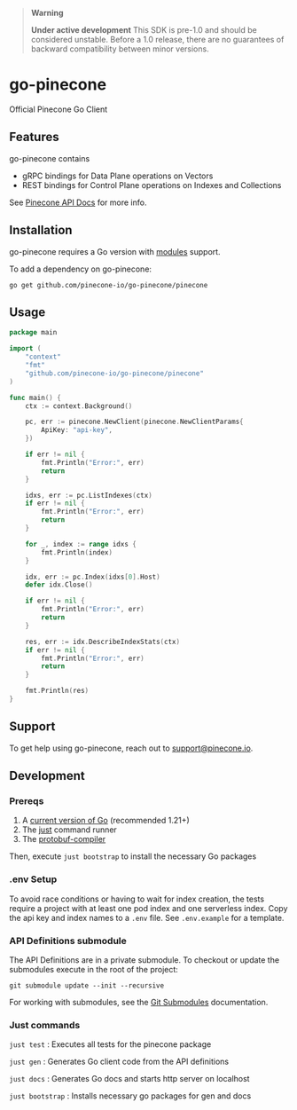 > **Warning**
>
> **Under active development** This SDK is pre-1.0 and should be considered unstable. Before a 1.0 release, there are
> no guarantees of backward compatibility between minor versions.

# go-pinecone

Official Pinecone Go Client

## Features

go-pinecone contains

- gRPC bindings for Data Plane operations on Vectors
- REST bindings for Control Plane operations on Indexes and Collections

See [Pinecone API Docs](https://docs.pinecone.io/reference/) for more info.

## Installation

go-pinecone requires a Go version with [modules](https://go.dev/wiki/Modules) support.

To add a dependency on go-pinecone:

```shell
go get github.com/pinecone-io/go-pinecone/pinecone
```

## Usage

```go
package main

import (
	"context"
	"fmt"
	"github.com/pinecone-io/go-pinecone/pinecone"
)

func main() {
	ctx := context.Background()

	pc, err := pinecone.NewClient(pinecone.NewClientParams{
		ApiKey: "api-key",
	})

	if err != nil {
		fmt.Println("Error:", err)
		return
	}

	idxs, err := pc.ListIndexes(ctx)
	if err != nil {
		fmt.Println("Error:", err)
		return
	}

	for _, index := range idxs {
		fmt.Println(index)
	}

	idx, err := pc.Index(idxs[0].Host)
	defer idx.Close()

	if err != nil {
		fmt.Println("Error:", err)
		return
	}

	res, err := idx.DescribeIndexStats(ctx)
	if err != nil {
		fmt.Println("Error:", err)
		return
	}

	fmt.Println(res)
}
```

## Support

To get help using go-pinecone, reach out to support@pinecone.io.

## Development

### Prereqs

1. A [current version of Go](https://go.dev/doc/install) (recommended 1.21+)
2. The [just](https://github.com/casey/just?tab=readme-ov-file#installation) command runner
3. The [protobuf-compiler](https://grpc.io/docs/protoc-installation/)

Then, execute `just bootstrap` to install the necessary Go packages

### .env Setup

To avoid race conditions or having to wait for index creation, the tests require a project with at least one pod index
and one serverless index. Copy the api key and index names to a `.env` file. See `.env.example` for a template.

### API Definitions submodule

The API Definitions are in a private submodule. To checkout or update the submodules execute in the root of the project:

```shell
git submodule update --init --recursive
```

For working with submodules, see the [Git Submodules](https://git-scm.com/book/en/v2/Git-Tools-Submodules) documentation.

### Just commands

`just test` : Executes all tests for the pinecone package

`just gen` : Generates Go client code from the API definitions

`just docs` : Generates Go docs and starts http server on localhost

`just bootstrap` : Installs necessary go packages for gen and docs
